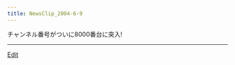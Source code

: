 ```yaml
---
title: NewsClip_2004-6-9
---
```

チャンネル番号がついに8000番台に突入!



----

[Edit](https://github.com/vitroid/vitroid.github.io/edit/master/MD/NewsClip_2004-6-9.md)

